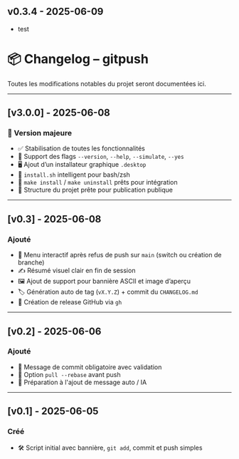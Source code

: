 ## v0.3.4 - 2025-06-09
- test


# 📦 Changelog – gitpush

Toutes les modifications notables du projet seront documentées ici.

---

## [v3.0.0] - 2025-06-08
### 🎉 Version majeure
- ✅ Stabilisation de toutes les fonctionnalités
- 🔧 Support des flags `--version`, `--help`, `--simulate`, `--yes`
- 🖥️ Ajout d’un installateur graphique `.desktop`
- 🧰 `install.sh` intelligent pour bash/zsh
- 🧪 `make install` / `make uninstall` prêts pour intégration
- 🧠 Structure du projet prête pour publication publique

---

## [v0.3] - 2025-06-08
### Ajouté
- 🔀 Menu interactif après refus de push sur `main` (switch ou création de branche)
- ✍️ Résumé visuel clair en fin de session
- 🖼️ Ajout de support pour bannière ASCII et image d’aperçu
- 🏷️ Génération auto de tag (`vX.Y.Z`) + commit du `CHANGELOG.md`
- 🚀 Création de release GitHub via `gh`

---

## [v0.2] - 2025-06-06
### Ajouté
- 💬 Message de commit obligatoire avec validation
- 🔄 Option `pull --rebase` avant push
- 🧠 Préparation à l'ajout de message auto / IA

---

## [v0.1] - 2025-06-05
### Créé
- 🛠️ Script initial avec bannière, `git add`, commit et push simples
